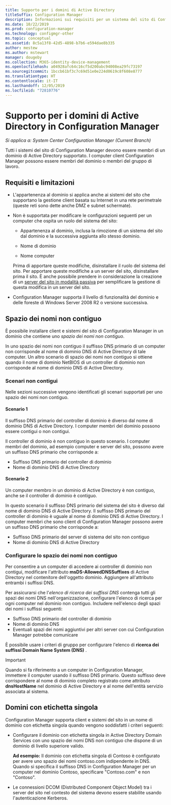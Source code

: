 ```yaml
---
title: Supporto per i domini di Active Directory
titleSuffix: Configuration Manager
description: Informazioni sui requisiti per un sistema del sito di Configuration Manager in un dominio di Active Directory.
ms.date: 10/22/2019
ms.prod: configuration-manager
ms.technology: configmgr-other
ms.topic: conceptual
ms.assetid: 8c5a13f8-42d5-4898-b7b6-e594dae8b335
author: mestew
ms.author: mstewart
manager: dougeby
ms.collection: M365-identity-device-management
ms.openlocfilehash: a04928afc64c16cf5d200abc94008ea29fc73197
ms.sourcegitcommit: 1bccb61bf3c7c69d51e0e224d0619c8f608e8777
ms.translationtype: HT
ms.contentlocale: it-IT
ms.lasthandoff: 12/05/2019
ms.locfileid: "72810776"
---
```

# <a name="support-for-active-directory-domains-in-configuration-manager"></a>Supporto per i domini di Active Directory in Configuration Manager

*Si applica a: System Center Configuration Manager (Current Branch)*

Tutti i sistemi del sito di Configuration Manager devono essere membri di un dominio di Active Directory supportato. I computer client Configuration Manager possono essere membri del dominio o membri del gruppo di lavoro.  

## <a name="requirements-and-limitations"></a>Requisiti e limitazioni

- L'appartenenza al dominio si applica anche ai sistemi del sito che supportano la gestione client basata su Internet in una rete perimetrale (queste reti sono dette anche DMZ e subnet schermate).  

- Non è supportata per modificare le configurazioni seguenti per un computer che ospita un ruolo del sistema del sito:  

  - Appartenenza al dominio, inclusa la rimozione di un sistema del sito dal dominio e la successiva aggiunta allo stesso dominio.

  - Nome di dominio  

  - Nome computer  

  Prima di apportare queste modifiche, disinstallare il ruolo del sistema del sito. Per apportare queste modifiche a un server del sito, disinstallare prima il sito. È anche possibile prendere in considerazione la creazione di un [server del sito in modalità passiva](/sccm/core/servers/deploy/configure/site-server-high-availability) per semplificare la gestione di questa modifica in un server del sito.

- Configuration Manager supporta il livello di funzionalità del dominio e delle foreste di Windows Server 2008 R2 o versione successiva.<!-- SCCMDocs#1853 -->

## <a name="bkmk_Disjoint"></a> Spazio dei nomi non contiguo

È possibile installare client e sistemi del sito di Configuration Manager in un dominio che contiene uno *spazio dei nomi non contiguo*.  

In uno spazio dei nomi non contiguo il suffisso DNS primario di un computer non corrisponde al nome di dominio DNS di Active Directory di tale computer. Un altro scenario di spazio dei nomi non contiguo si ottiene quando il nome di dominio NetBIOS di un controller di dominio non corrisponde al nome di dominio DNS di Active Directory.  

### <a name="disjoint-scenarios"></a>Scenari non contigui

Nelle sezioni successive vengono identificati gli scenari supportati per uno spazio dei nomi non contiguo.  

#### <a name="scenario-1"></a>Scenario 1

Il suffisso DNS primario del controller di dominio è diverso dal nome di dominio DNS di Active Directory. I computer membri del dominio possono essere contigui o non contigui.

Il controller di dominio è non contiguo in questo scenario. I computer membri del dominio, ad esempio computer e server del sito, possono avere un suffisso DNS primario che corrisponde a:

- Suffisso DNS primario del controller di dominio
- Nome di dominio DNS di Active Directory

#### <a name="scenario-2"></a>Scenario 2

Un computer membro in un dominio di Active Directory è non contiguo, anche se il controller di dominio è contiguo.

In questo scenario il suffisso DNS primario del sistema del sito è diverso dal nome di dominio DNS di Active Directory. Il suffisso DNS primario del controller di dominio è uguale al nome di dominio DNS di Active Directory. I computer membri che sono client di Configuration Manager possono avere un suffisso DNS primario che corrisponde a:

- Suffisso DNS primario del server di sistema del sito non contiguo
- Nome di dominio DNS di Active Directory

### <a name="configure-disjoint-namespace"></a>Configurare lo spazio dei nomi non contiguo

Per consentire a un computer di accedere ai controller di dominio non contigui, modificare l'attributo **msDS-AllowedDNSSuffixes** di Active Directory nel contenitore dell'oggetto dominio. Aggiungere all'attributo entrambi i suffissi DNS.  

Per assicurarsi che l'*elenco di ricerca dei suffissi DNS* contenga tutti gli spazi dei nomi DNS nell'organizzazione, configurare l'elenco di ricerca per ogni computer nel dominio non contiguo. Includere nell'elenco degli spazi dei nomi i suffissi seguenti:

- Suffisso DNS primario del controller di dominio
- Nome di dominio DNS
- Eventuali spazi dei nomi aggiuntivi per altri server con cui Configuration Manager potrebbe comunicare

È possibile usare i criteri di gruppo per configurare l'elenco di **ricerca dei suffissi Domain Name System (DNS)** .  

> [!IMPORTANT]  
> Quando si fa riferimento a un computer in Configuration Manager, immettere il computer usando il suffisso DNS primario. Questo suffisso deve corrispondere al nome di dominio completo registrato come attributo **dnsHostName** nel dominio di Active Directory e al nome dell'entità servizio associata al sistema.  

## <a name="bkmk_SLD"></a> Domini con etichetta singola

Configuration Manager supporta client e sistemi del sito in un nome di dominio con etichetta singola quando vengono soddisfatti i criteri seguenti:  

- Configurare il dominio con etichetta singola in Active Directory Domain Services con uno spazio dei nomi DNS non contiguo che dispone di un dominio di livello superiore valido.  

  **Ad esempio:** Il dominio con etichetta singola di Contoso è configurato per avere uno spazio dei nomi contoso.com indipendente in DNS. Quando si specifica il suffisso DNS in Configuration Manager per un computer nel dominio Contoso, specificare "Contoso.com" e non "Contoso".  

- Le connessioni DCOM (Distributed Component Object Model) tra i server del sito nel contesto del sistema devono essere stabilite usando l'autenticazione Kerberos.  
